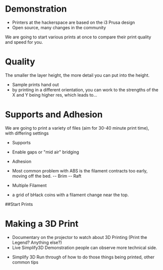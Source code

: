 Demonstration
=============

* Printers at the hackerspace are based on the i3 Prusa design
* Open source, many changes in the community

We are going to start various prints at once to compare their print quality and speed for you.

Quality
=======
The smaller the layer height, the more detail you can put into the height.

* Sample prints hand out
* by printing in a different orientation, you can work to the strengths of the X and Y being higher res, which leads to...

Supports and Adhesion
=====================

We are going to print a variety of files (aim for 30-40 minute print time), with differing settings

* Supports
- Enable gaps or "mid air" bridging

* Adhesion
- Most common problem with ABS is the filament contracts too early, moving off the bed.
-- Brim
-- Raft

* Multiple Filament
- a grid of bHack coins with a filament change near the top.

##Start Prints

Making a 3D Print
=================
* Documentary on the projector to watch about 3D Printing (Print the Legend? Anything else?)
* Live Simplify3D Demonstration people can observe more technical side.
- Simplify 3D Run through of how to do those things being printed, other common tips
